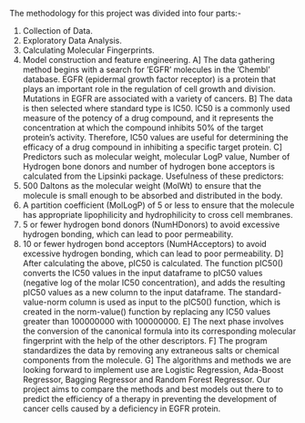 
The methodology for this project was divided into four parts:-
1. Collection of Data.
2. Exploratory Data Analysis.
3. Calculating Molecular Fingerprints.
4. Model construction and feature engineering.
A] The data gathering method begins with a search for
’EGFR’ molecules in the ’Chembl’ database. EGFR (epidermal growth factor receptor) is a protein that plays an important
role in the regulation of cell growth and division. Mutations
in EGFR are associated with a variety of cancers.
B] The data is then selected where standard type is IC50.
IC50 is a commonly used measure of the potency of a drug
compound, and it represents the concentration at which the
compound inhibits 50% of the target protein’s activity. Therefore, IC50 values are useful for determining the efficacy of a
drug compound in inhibiting a specific target protein.
C] Predictors such as molecular weight, molecular LogP
value, Number of Hydrogen bone donors and number of hydrogen bone acceptors is calculated from the Lipsinki package.
Usefulness of these predictors:
1. 500 Daltons as the molecular weight (MolWt) to ensure that
the molecule is small enough to be absorbed and distributed
in the body.
2. A partition coefficient (MolLogP) of 5 or less to ensure that
the molecule has appropriate lipophilicity and hydrophilicity
to cross cell membranes.
3. 5 or fewer hydrogen bond donors (NumHDonors) to avoid
excessive hydrogen bonding, which can lead to poor permeability.
4. 10 or fewer hydrogen bond acceptors (NumHAcceptors)
to avoid excessive hydrogen bonding, which can lead to poor
permeability.
D] After calculating the above, pIC50 is calculated. The
function pIC50() converts the IC50 values in the input dataframe
to pIC50 values (negative log of the molar IC50 concentration), and adds the resulting pIC50 values as a new column
to the input dataframe. The standard-value-norm column is
used as input to the pIC50() function, which is created in the
norm-value() function by replacing any IC50 values greater
than 100000000 with 100000000.
E] The next phase involves the conversion of the canonical
formula into its corresponding molecular fingerprint with the
help of the other descriptors.
F] The program standardizes the data by removing any
extraneous salts or chemical components from the molecule.
G] The algorithms and methods we are looking forward to
implement use are Logistic Regression, Ada-Boost Regressor,
Bagging Regressor and Random Forest Regressor.
Our project aims to compare the methods and best models
out there to to predict the efficiency of a therapy in preventing
the development of cancer cells caused by a deficiency in
EGFR protein.
